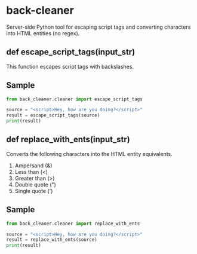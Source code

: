 # back-cleaner
Server-side Python tool for escaping script tags and converting characters into HTML entities (no regex).

## def escape_script_tags(input_str)

This function escapes script tags with backslashes.


## Sample

```python
from back_cleaner.cleaner import escape_script_tags

source = "<script>Hey, how are you doing?</script>"
result = escape_script_tags(source)
print(result)
```

## def replace_with_ents(input_str)

Converts the following characters into the HTML entity equivalents.

1. Ampersand (&)
2. Less than (<)
3. Greater than (>)
4. Double quote (")
5. Single quote (')


## Sample

```python
from back_cleaner.cleaner import replace_with_ents

source = "<script>Hey, how are you doing?</script>"
result = replace_with_ents(source)
print(result)
```
